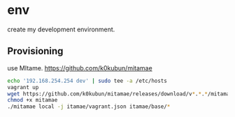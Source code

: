 # env

create my development environment.

## Provisioning

use MItame.
https://github.com/k0kubun/mitamae

```sh
echo '192.168.254.254 dev' | sudo tee -a /etc/hosts
vagrant up
wget https://github.com/k0kubun/mitamae/releases/download/v*.*.*/mitamae-* -O mitamae
chmod +x mitamae
./mitamae local -j itamae/vagrant.json itamae/base/*
```
